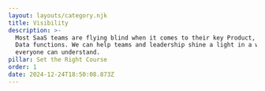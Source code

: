 ```yaml
---
layout: layouts/category.njk
title: Visibility
description: >-
  Most SaaS teams are flying blind when it comes to their key Product, UX, Engineering, and
  Data functions. We can help teams and leadership shine a light in a way that
  everyone can understand.
pillar: Set the Right Course
order: 1
date: 2024-12-24T18:50:08.873Z
---
```

